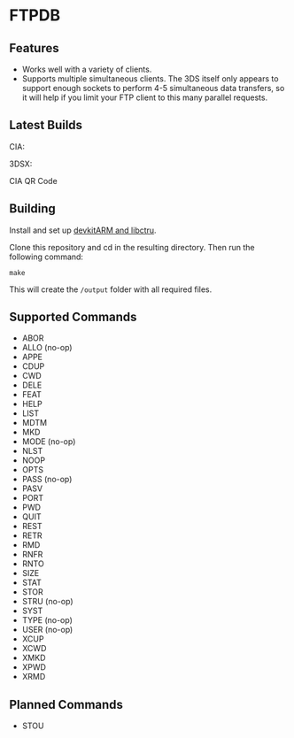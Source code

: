 FTPDB
====

Features
--------
- Works well with a variety of clients.
- Supports multiple simultaneous clients. The 3DS itself only appears to support enough sockets to perform 4-5 simultaneous data transfers, so it will help if you limit your FTP client to this many parallel requests.

Latest Builds
-------------

CIA: 

3DSX: 

CIA QR Code

Building
------------------

Install and set up [devkitARM and libctru](http://3dbrew.org/wiki/Setting_up_Development_Environment). 

Clone this repository and cd in the resulting directory. Then run the following command:

    make
    
This will create the `/output` folder with all required files.

Supported Commands
------------------

- ABOR
- ALLO (no-op)
- APPE
- CDUP
- CWD
- DELE
- FEAT
- HELP
- LIST
- MDTM
- MKD
- MODE (no-op)
- NLST
- NOOP
- OPTS
- PASS (no-op)
- PASV
- PORT
- PWD
- QUIT
- REST
- RETR
- RMD
- RNFR
- RNTO
- SIZE
- STAT
- STOR
- STRU (no-op)
- SYST
- TYPE (no-op)
- USER (no-op)
- XCUP
- XCWD
- XMKD
- XPWD
- XRMD

Planned Commands
----------------

- STOU
